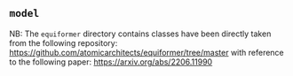 `model`
------

NB: The `equiformer` directory contains classes have been directly taken from the following repository:
https://github.com/atomicarchitects/equiformer/tree/master
with reference to the following paper:
https://arxiv.org/abs/2206.11990